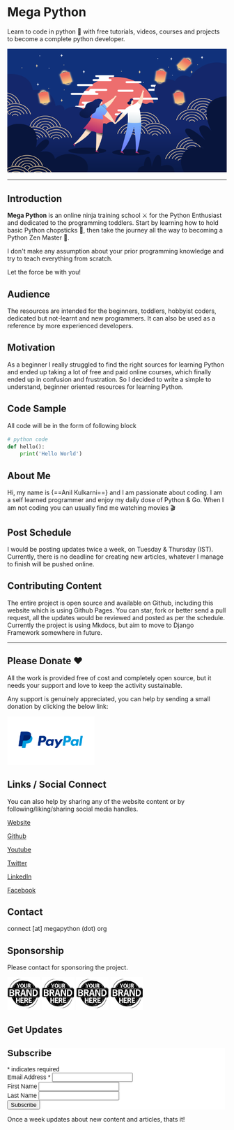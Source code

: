 <script id="mcjs">!function(c,h,i,m,p){m=c.createElement(h),p=c.getElementsByTagName(h)[0],m.async=1,m.src=i,p.parentNode.insertBefore(m,p)}(document,"script","https://chimpstatic.com/mcjs-connected/js/users/855c4266d070e1fa933eae8f5/78a4be3f20f4598f36ed03876.js");</script>

# Mega Python

Learn to code in python 🐍 with free tutorials, videos, courses and projects to become a complete python developer.

![Banner](images/banner.png)

<hr>

## Introduction

**Mega Python** is an online ninja training school ⚔️ for the Python Enthusiast and dedicated to the programming toddlers. Start by learning how to hold basic Python chopsticks 🥢, then take the journey all the way to becoming a Python Zen Master 🐲.

I don't make any assumption about your prior programming knowledge and try to teach everything from scratch.

Let the force be with you!

## Audience

The resources are intended for the beginners, toddlers, hobbyist coders, dedicated but not-learnt and new programmers. It can also be used as a reference by more experienced developers.

## Motivation

As a beginner I really struggled to find the right sources for learning Python and ended up taking a lot of free and paid online courses, which finally ended up in confusion and frustration. So I decided to write a simple to understand, beginner oriented resources for learning Python.

## Code Sample

All code will be in the form of following block

```python
# python code
def hello():
    print('Hello World')
```

## About Me

Hi, my name is {==Anil Kulkarni==} and I am passionate about coding. I am a self learned programmer and enjoy my daily dose of Python & Go. When I am not coding you can usually find me watching movies 🎬

## Post Schedule

I would be posting updates twice a week, on Tuesday & Thursday (IST). Currently, there is no deadline for creating new articles, whatever I manage to finish will be pushed online.

## Contributing Content

The entire project is open source and available on Github, including this website which is using Github Pages. You can star, fork or better send a pull request, all the updates would be reviewed and posted as per the schedule. Currently the project is using Mkdocs, but aim to move to Django Framework somewhere in future.

<hr>

## Please Donate ❤️

All the work is provided free of cost and completely open source, but it needs your support and love to keep the activity sustainable.

Any support is genuinely appreciated, you can help by sending a small donation by clicking the below link:

[<img src="images/paypal-logo.png" alt="Paypal" title="Paypal" width="200"/>](https://www.paypal.me/octallium)

## Links / Social Connect

You can also help by sharing any of the website content or by following/liking/sharing social media handles.

[Website](https://www.megapython.org)

[Github](https://www.github.com/megapython/megapython)

[Youtube](https://www.youtube.com/channel/UCptVl5nZtCcx9SPOCqPnj7A)

[Twitter](https://twitter.com/MegaPythonOrg)

[LinkedIn](https://www.linkedin.com/company/megapython)

[Facebook](https://www.facebook.com/megapythonorg)

## Contact

connect [at] megapython (dot) org

## Sponsorship

Please contact for sponsoring the project.

<img src="images/your-brand.jpeg" alt="Paypal" title="Paypal" width="75"/>
<img src="images/your-brand.jpeg" alt="Paypal" title="Paypal" width="75"/>
<img src="images/your-brand.jpeg" alt="Paypal" title="Paypal" width="75"/>
<img src="images/your-brand.jpeg" alt="Paypal" title="Paypal" width="75"/>

## Get Updates

<!-- Begin Mailchimp Signup Form -->
<link href="//cdn-images.mailchimp.com/embedcode/classic-10_7.css" rel="stylesheet" type="text/css">
<style type="text/css">
	#mc_embed_signup{background:#fff; clear:left; font:14px Helvetica,Arial,sans-serif;  width:500px;}
	/* Add your own Mailchimp form style overrides in your site stylesheet or in this style block.
	   We recommend moving this block and the preceding CSS link to the HEAD of your HTML file. */
</style>
<div id="mc_embed_signup">
<form action="https://megapython.us4.list-manage.com/subscribe/post?u=855c4266d070e1fa933eae8f5&amp;id=cca7687fc6" method="post" id="mc-embedded-subscribe-form" name="mc-embedded-subscribe-form" class="validate" target="_blank" novalidate>
    <div id="mc_embed_signup_scroll">
	<h2>Subscribe</h2>
<div class="indicates-required"><span class="asterisk">*</span> indicates required</div>
<div class="mc-field-group">
	<label for="mce-EMAIL">Email Address  <span class="asterisk">*</span>
</label>
	<input type="email" value="" name="EMAIL" class="required email" id="mce-EMAIL">
</div>
<div class="mc-field-group">
	<label for="mce-FNAME">First Name </label>
	<input type="text" value="" name="FNAME" class="" id="mce-FNAME">
</div>
<div class="mc-field-group">
	<label for="mce-LNAME">Last Name </label>
	<input type="text" value="" name="LNAME" class="" id="mce-LNAME">
</div>
	<div id="mce-responses" class="clear">
		<div class="response" id="mce-error-response" style="display:none"></div>
		<div class="response" id="mce-success-response" style="display:none"></div>
	</div>    <!-- real people should not fill this in and expect good things - do not remove this or risk form bot signups-->
    <div style="position: absolute; left: -5000px;" aria-hidden="true"><input type="text" name="b_855c4266d070e1fa933eae8f5_cca7687fc6" tabindex="-1" value=""></div>
    <div class="clear"><input type="submit" value="Subscribe" name="subscribe" id="mc-embedded-subscribe" class="button"></div>
    </div>
</form>
</div>
<script type='text/javascript' src='//s3.amazonaws.com/downloads.mailchimp.com/js/mc-validate.js'></script><script type='text/javascript'>(function($) {window.fnames = new Array(); window.ftypes = new Array();fnames[0]='EMAIL';ftypes[0]='email';fnames[1]='FNAME';ftypes[1]='text';fnames[2]='LNAME';ftypes[2]='text';fnames[3]='ADDRESS';ftypes[3]='address';fnames[4]='PHONE';ftypes[4]='phone';fnames[5]='BIRTHDAY';ftypes[5]='birthday';}(jQuery));var $mcj = jQuery.noConflict(true);</script>
<!--End mc_embed_signup-->

Once a week updates about new content and articles, thats it!
